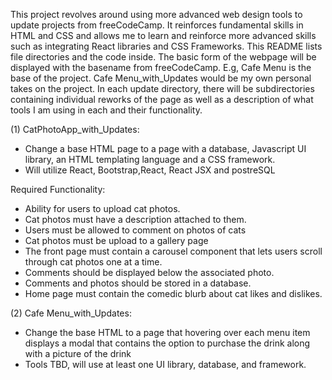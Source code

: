 This project revolves around using more advanced web design tools to update projects from freeCodeCamp. It reinforces fundamental skills in HTML and CSS and allows me to learn and reinforce more advanced skills such as integrating React libraries and CSS Frameworks.
This README lists file directories and the code inside. The basic form of the webpage will be displayed with the basename from freeCodeCamp. E.g, Cafe Menu is the base of the project. Cafe Menu_with_Updates would be my own personal takes on the project. 
In each update directory, there will be subdirectories containing individual reworks of the page as well as a description of what tools I am using in each and their functionality.

(1) CatPhotoApp_with_Updates:
  - Change a base HTML page to a page with a database, Javascript UI library, an HTML templating language and a CSS framework.
  - Will utilize React, Bootstrap,React, React JSX and postreSQL

  Required Functionality:
  - Ability for users to upload cat photos.
  - Cat photos must have a description attached to them.
  - Users must be allowed to comment on photos of cats
  - Cat photos must be upload to a gallery page
  - The front page must contain a carousel component that lets users scroll through cat photos one at a time.
  - Comments should be displayed below the associated photo.
  - Comments and photos should be stored in a database.
  - Home page must contain the comedic blurb about cat likes and dislikes.

(2) Cafe Menu_with_Updates:
  - Change the base HTML to a page that hovering over each menu item displays a modal that contains the option to purchase the drink along with a picture of the drink
  - Tools TBD, will use at least one UI library, database, and framework.
  
